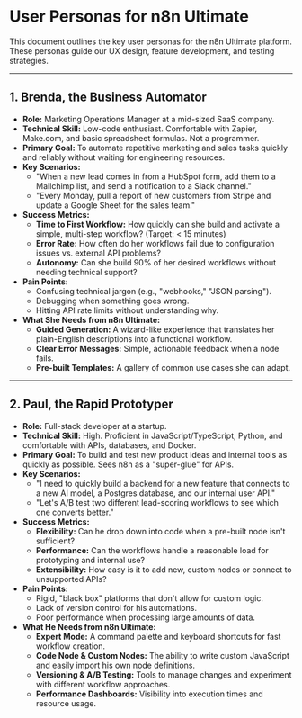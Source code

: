 # User Personas for n8n Ultimate

This document outlines the key user personas for the n8n Ultimate platform. These personas guide our UX design, feature development, and testing strategies.

---

## 1. Brenda, the Business Automator

- **Role:** Marketing Operations Manager at a mid-sized SaaS company.
- **Technical Skill:** Low-code enthusiast. Comfortable with Zapier, Make.com, and basic spreadsheet formulas. Not a programmer.
- **Primary Goal:** To automate repetitive marketing and sales tasks quickly and reliably without waiting for engineering resources.
- **Key Scenarios:**
    - "When a new lead comes in from a HubSpot form, add them to a Mailchimp list, and send a notification to a Slack channel."
    - "Every Monday, pull a report of new customers from Stripe and update a Google Sheet for the sales team."
- **Success Metrics:**
    - **Time to First Workflow:** How quickly can she build and activate a simple, multi-step workflow? (Target: < 15 minutes)
    - **Error Rate:** How often do her workflows fail due to configuration issues vs. external API problems?
    - **Autonomy:** Can she build 90% of her desired workflows without needing technical support?
- **Pain Points:**
    - Confusing technical jargon (e.g., "webhooks," "JSON parsing").
    - Debugging when something goes wrong.
    - Hitting API rate limits without understanding why.
- **What She Needs from n8n Ultimate:**
    - **Guided Generation:** A wizard-like experience that translates her plain-English descriptions into a functional workflow.
    - **Clear Error Messages:** Simple, actionable feedback when a node fails.
    - **Pre-built Templates:** A gallery of common use cases she can adapt.

---

## 2. Paul, the Rapid Prototyper

- **Role:** Full-stack developer at a startup.
- **Technical Skill:** High. Proficient in JavaScript/TypeScript, Python, and comfortable with APIs, databases, and Docker.
- **Primary Goal:** To build and test new product ideas and internal tools as quickly as possible. Sees n8n as a "super-glue" for APIs.
- **Key Scenarios:**
    - "I need to quickly build a backend for a new feature that connects to a new AI model, a Postgres database, and our internal user API."
    - "Let's A/B test two different lead-scoring workflows to see which one converts better."
- **Success Metrics:**
    - **Flexibility:** Can he drop down into code when a pre-built node isn't sufficient?
    - **Performance:** Can the workflows handle a reasonable load for prototyping and internal use?
    - **Extensibility:** How easy is it to add new, custom nodes or connect to unsupported APIs?
- **Pain Points:**
    - Rigid, "black box" platforms that don't allow for custom logic.
    - Lack of version control for his automations.
    - Poor performance when processing large amounts of data.
- **What He Needs from n8n Ultimate:**
    - **Expert Mode:** A command palette and keyboard shortcuts for fast workflow creation.
    - **Code Node & Custom Nodes:** The ability to write custom JavaScript and easily import his own node definitions.
    - **Versioning & A/B Testing:** Tools to manage changes and experiment with different workflow approaches.
    - **Performance Dashboards:** Visibility into execution times and resource usage. 
